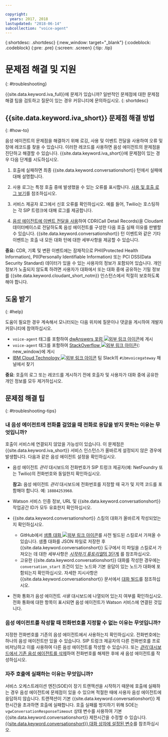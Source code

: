 ```yaml
---

copyright:
  years: 2017, 2018
lastupdated: "2018-06-14"
subcollection: "voice-agent"
---
```


{:shortdesc: .shortdesc}
{:new_window: target="_blank"}
{:codeblock: .codeblock}
{:pre: .pre}
{:screen: .screen}
{:tip: .tip}

# 문제점 해결 및 지원
{: #troubleshooting}

{{site.data.keyword.iva_full}}에 문제가 있습니까? 일반적인 문제점에 대한 문제점 해결 팁을 검토하고 질문이 있는 경우 커뮤니티에 문의하십시오.
{: shortdesc}

## {{site.data.keyword.iva_short}} 문제점 해결 방법
{: #how-to}

음성 에이전트의 문제점을 해결하기 위해 로깅, 사용 및 이벤트 전달을 사용하여 오류 및 장애 레코드를 찾을 수 있습니다. 이러한 레코드를 사용하면 음성 에이전트의 문제점을 진단하고 해결할 수 있습니다. {{site.data.keyword.iva_short}}에 문제점이 있는 경우 다음 단계를 시도하십시오.

1. 호출에 실패하면 최종 {{site.data.keyword.conversationshort}} 턴에서 실패에 대해 설명합니다.

1. 사용 로그는 특정 호출 중에 발생했을 수 있는 오류를 표시합니다. [사용 및 호출 로그 보기](/docs/services/voice-agent?topic=voice-agent-logging)를 참조하십시오.

1. 서비스 제공자 로그에서 신호 오류를 확인하십시오. 예를 들어, Twilio는 호스팅하는 각 SIP 트렁크에 대해 로그를 제공합니다.

1. [음성 에이전트에 이벤트 전달을 사용](/docs/services/voice-agent?topic=voice-agent-event_forwarding)하여 CDR(Call Detail Records)을 Cloudant 데이터베이스로 전달하도록 음성 에이전트를 구성한 다음 호출 실패 이유를 판별할 수 있습니다. {{site.data.keyword.conversationshort}} 턴 이벤트와 같은 기타 이벤트는 호출 내 모든 대화 턴에 대한 세부사항을 제공할 수 있습니다.

**중요:** CDR, 기록 및 변환 이벤트에는 잠재적으로 PHI(Protected Health Information), PII(Personally Identifiable Information) 또는 PCI DSS(Data Security Standard) 데이터가 있을 수 있는 사용자의 정보가 포함되어 있습니다. 개인 정보가 노출되지 않도록 하려면 사용자가 대화에서 또는 대화 중에 공유하는 기밀 정보를 {{site.data.keyword.cloudant_short_notm}} 인스턴스에서 적절히 보호하도록 해야 합니다.


## 도움 받기
{: #help}

도움이 필요한 경우 계속해서 모니터되는 다음 위치에 질문이나 댓글을 게시하여 개발자 커뮤니티에 참여하십시오.

* `voice-agent` 태그를 포함하여 [dwAnswers 포럼 ![외부 링크 아이콘](../../icons/launch-glyph.svg "외부 링크 아이콘")](https://developer.ibm.com/answers/topics/voice-agent/)에 게시
* `voice-agent` 태그를 포함하여 [StackOverflow ![외부 링크 아이콘](../../icons/launch-glyph.svg "외부 링크 아이콘")](http://stackoverflow.com/questions/tagged/voice-agent){: new_window}에 게시
* [IBM Cloud Technology ![외부 링크 아이콘](../../icons/launch-glyph.svg "외부 링크 아이콘")](https://slack-invite-ibm-cloud-tech.mybluemix.net/) 팀 Slack의 `#ibmvoicegateway` 채널에서 찾기

**중요**: 호출의 로그 또는 레코드를 게시하기 전에 호출자 및 사용자가 대화 중에 공유한 개인 정보를 모두 제거하십시오.

## 문제점 해결 팁
{: #troubleshooting-tips}

### 내 음성 에이전트에 전화를 걸었을 때 전화로 응답을 받지 못하는 이유는 무엇입니까?

호출이 서비스에 연결되지 않았을 가능성이 있습니다. 이 문제점은 {{site.data.keyword.iva_short}} 서비스 인스턴스가 올바르게 설정되지 않은 경우에 발생합니다. 다음과 같은 음성 에이전트 설정을 확인하십시오.

* 음성 에이전트 _관리_ 대시보드의 전화번호가 SIP 트렁크 제공자(예: NetFoundry 또는 Twilio)의 전화번호와 동일한지 확인하십시오.

   **참고:** 음성 에이전트 _관리_ 대시보드에 전화번호를 지정할 때 국가 및 지역 코드를 포함해야 합니다. 예: `18884253968`.

* Watson 서비스 인증 정보, URL 및 {{site.data.keyword.conversationshort}} 작업공간 ID가 모두 유효한지 확인하십시오.
* {{site.data.keyword.conversationshort}} 스킬의 대화가 올바르게 작성되었는지 확인하십시오.
  * GitHub에서 [샘플 대화 ![외부 링크 아이콘](../../icons/launch-glyph.svg "외부 링크 아이콘")](https://github.com/WASdev/sample.voice.gateway/blob/master/conversation/voice-gateway-conversation-en.json)를 사전 빌드된 스킬로서 가져올 수 있습니다. 샘플 대화를 JSON 파일로 저장한 후 {{site.data.keyword.conversationshort}} 도구에서 이 파일을 스킬로서 가져오는 데 대한 세부사항은 [*시작하기 튜토리얼*의 3단계](/docs/services/voice-agent?topic=voice-agent-getting-started-tutorial#step3) 를 참조하십시오.
  * 고유한 {{site.data.keyword.conversationshort}} 대화를 작성한 경우에는 `conversation_start` 조건이 있는 노드와 기본 응답이 있는 노드가 대화에 포함되는지 확인하십시오. 자세한 지시사항은 {{site.data.keyword.conversationshort}} 문서에서 [대화 빌드](/docs/services/assistant?topic=assistant-getting-started#getting-started-build-dialog)를 참조하십시오.
* 전화 통화가 음성 에이전트 _사용_ 대시보드에 나열되어 있는지 여부를 확인하십시오. 전화 통화에 대한 항목이 표시되면 음성 에이전트가 Watson 서비스에 연결된 것입니다.

### 음성 에이전트를 작성할 때 전화번호를 지정할 수 없는 이유는 무엇입니까?

지정한 전화번호를 기존의 음성 에이전트에서 사용하는지 확인하십시오. 전화번호에는 하나의 음성 에이전트만 있을 수 있습니다. SIP 트렁크 제공자의 다른 전화번호를 프로비저닝하고 이를 사용하여 다른 음성 에이전트를 작성할 수 있습니다. 또는 [_관리_ 대시보드에서 기존 음성 에이전트를 삭제](/docs/services/voice-agent?topic=voice-agent-managing#delete_va)하여 전화번호를 해제한 후에 새 음성 에이전트를 작성하십시오.

### 자주 호출에 실패하는 이유는 무엇입니까?

서비스 오케스트레이션 엔진(SOE)이 장기 트랜잭션을 시작하기 때문에 호출에 실패하는 경우 음성 에이전트에 문제점이 있을 수 있으며 적절한 때에 사용자 음성 에이전트에 응답하지 않습니다. 트랜잭션이 기본 {{site.data.keyword.conversationshort}} 제한시간을 초과하면 호출에 실패합니다. 호출 실패를 방지하기 위해 SOE는 `vgwConversationResponseTimeout` 상태 변수를 사용하여 기본 {{site.data.keyword.conversationshort}} 제한시간을 수정할 수 있습니다. [{{site.data.keyword.conversationshort}} 대화 상자에 설정된 변수](https://www.ibm.com/support/knowledgecenter/SS4U29/api.html#variables-conv)를 참조하십시오.
